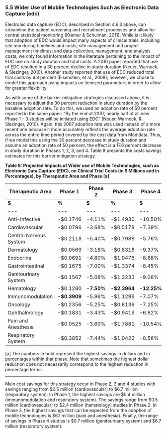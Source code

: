 ### 5.5 Wider Use of Mobile Technologies Such as Electronic Data Capture (edc)

Electronic data capture (EDC), described in Section 4.6.3 above, can streamline the patient screening and recruitment processes and allow for central statistical monitoring (Kramer & Schulman, 2011). While is it likely that adoption of EDC would impact many aspects of clinical trials, including site monitoring timelines and costs; site management and project management timelines; and data collection, management, and analysis costs, we only found information in the literature pertaining to the impact of EDC use on study duration and total costs. A 2010 paper reported that use of EDC resulted in a 30 percent decline in study duration (Neuer, Warnock, & Slezinger, 2010). Another study reported that use of EDC reduced total trial costs by 9.8 percent (Eisenstein, et al., 2008); however, we chose to model this approach using impacts on itemized parameters in order to allow for greater flexibility.

As with some of the barrier mitigation strategies discussed above, it is necessary to adjust the 30 percent reduction in study duration by the baseline adoption rate. To do this, we used an adoption rate of 50 percent reported in the same paper: “By the end of 2007, nearly half of all new Phase 1 – 3 studies will be initiated using EDC” (Neuer, Warnock, & Slezinger, 2010). Again, this 2007 adoption rate was used instead of a more recent one because it more accurately reflects the average adoption rate across the entire time period covered by the cost data from Medidata. Thus, if we model this using the 30 percent decrease in study duration and assume an adoption rate of 50 percent, the effect is a 17.6 percent decrease in study duration in Phases 1, 2, 3, and 4. Table 8 presents the costs savings estimates for this barrier mitigation strategy.

**Table 8: Projected Impacts of Wider use of Mobile Technologies, such as Electronic Data Capture (EDC), on Clinical Trial Costs (in $ Millions and in Percentages), by Therapeutic Area and Phase \[a\]**

| **Therapeutic Area** | **Phase 1** | **Phase 2** | **Phase 3** | **Phase 4** |
| --- | --- | --- | --- | --- |
| **$** | **%** | **$** | **%** | **$** | **%** | **$** | **%** |
| --- | --- | --- | --- | --- | --- | --- | --- |
| Anti-Infective | \-$0.1746 | \-4.11% | \-$1.4930 | \-10.50% | \-$1.9246 | \-8.44% | \-$0.7727 | \-7.03% |
| Cardiovascular | \-$0.0796 | \-3.68% | \-$0.5178 | \-7.39% | \-$1.5784 | \-6.26% | \-$3.6692 | **\-13.22%** |
| Central Nervous System | \-$0.2118 | \-5.40% | \-$0.7988 | \-5.76% | \-$1.0103 | \-5.25% | \-$1.4165 | \-10.03% |
| Dermatology | \-$0.0569 | \-3.18% | \-$0.8318 | \-9.37% | \-$0.9007 | \-7.86% | \-$2.5943 | \-10.28% |
| Endocrine | \-$0.0691 | \-4.80% | \-$1.0476 | \-8.68% | \-$1.4410 | \-8.50% | \-$2.8179 | \-10.56% |
| Gastrointestinal | \-$0.1675 | \-7.00% | \-$1.3374 | \-8.45% | \-$0.6319 | \-4.36% | \-$2.4446 | \-11.22% |
| Genitourinary System | \-$0.1567 | \-5.08% | \-$1.3233 | \-9.06% | \-$1.6031 | \-9.14% | \-$0.7321 | \-10.78% |
| Hematology | \-$0.1280 | **\-7.50%** | **\-$2.3964** | **\-12.25%** | \-$1.8621 | **\-12.40%** | \-$3.5580 | \-13.18% |
| Immunomodulation | **\-$0.3909** | \-5.96% | \-$1.1296 | \-7.07% | \-$1.0908 | \-9.18% | \-$1.8096 | \-9.14% |
| Oncology | \-$0.2356 | \-5.25% | \-$0.8139 | \-7.25% | \-$2.0728 | \-9.38% | \-$3.0733 | \-7.91% |
| Ophthalmology | \-$0.1831 | \-3.43% | \-$0.9419 | \-6.82% | \-$2.0612 | \-6.70% | \-$1.7859 | \-10.18% |
| Pain and Anesthesia | \-$0.0525 | \-3.69% | \-$1.7881 | \-10.54% | **\-$6.0579** | \-11.44% | \-$3.7714 | \-11.74% |
| Respiratory System | \-$0.3852 | \-7.44% | \-$1.0422 | \-8.56% | \-$2.2854 | \-9.90% | **\-$6.6866** | \-9.17% |

\[a\] The numbers in bold represent the highest savings in dollars and in percentages within that phase. Note that sometimes the highest dollar reduction does not necessarily correspond to the highest reduction in percentage terms.

---

Main cost savings for this strategy occur in Phase 2, 3 and 4 studies with savings ranging from $0.5 million (cardiovascular) to $6.7 million (respiratory system). In Phase 1, the highest savings are $0.4 million (immunomodulation and respiratory system). The savings range from $0.5 million (cardiovascular) to $2.4 million (hematology) studies in Phase 2. In Phase 3, the highest savings that can be expected from the adoption of mobile technologies is $6.1 million (pain and anesthesia). Finally, the range of savings in Phase 4 studies is $0.7 million (genitourinary system) and $6.7 million (respiratory system).


